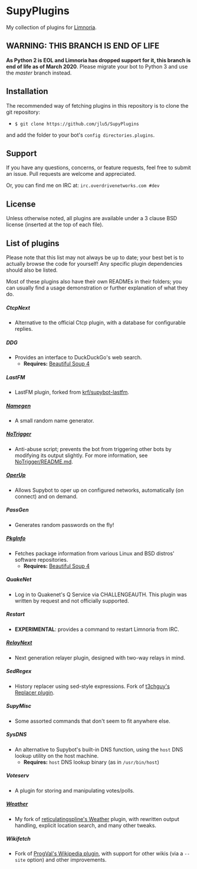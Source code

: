 # SupyPlugins

My collection of plugins for [Limnoria](https://github.com/ProgVal/Limnoria).

## WARNING: THIS BRANCH IS END OF LIFE

**As Python 2 is EOL and Limnoria has dropped support for it, this branch is end of life as of March 2020**. Please migrate your bot to Python 3 and use the *master* branch instead.

## Installation
The recommended way of fetching plugins in this repository is to clone the git repository:

* `$ git clone https://github.com/jlu5/SupyPlugins`

and add the folder to your bot's `config directories.plugins`.

## Support
If you have any questions, concerns, or feature requests, feel free to submit an issue. Pull requests are welcome and appreciated.

Or, you can find me on IRC at: `irc.overdrivenetworks.com #dev`

## License
Unless otherwise noted, all plugins are available under a 3 clause BSD license (inserted at the top of each file).

## List of plugins
Please note that this list may not always be up to date; your best bet is to actually browse the code for yourself! Any specific plugin dependencies should also be listed.

Most of these plugins also have their own READMEs in their folders; you can usually find a usage demonstration or further explanation of what they do.

##### CtcpNext
- Alternative to the official Ctcp plugin, with a database for configurable replies.

##### DDG
- Provides an interface to DuckDuckGo's web search.
   - **Requires:** [Beautiful Soup 4](http://www.crummy.com/software/BeautifulSoup/bs4/doc/)

##### LastFM
- LastFM plugin, forked from [krf/supybot-lastfm](https://github.com/krf/supybot-lastfm).

##### [Namegen](Namegen/README.md)
- A small random name generator.

##### [NoTrigger](NoTrigger/README.md)
- Anti-abuse script; prevents the bot from triggering other bots by modifying its output slightly. For more information, see [NoTrigger/README.md](NoTrigger/README.md).

##### [OperUp](OperUp/README.md)
- Allows Supybot to oper up on configured networks, automatically (on connect) and on demand.

##### PassGen
- Generates random passwords on the fly!

##### [PkgInfo](PkgInfo/README.md)
- Fetches package information from various Linux and BSD distros' software repositories.
   - **Requires:** [Beautiful Soup 4](http://www.crummy.com/software/BeautifulSoup/bs4/doc/)

##### QuakeNet
- Log in to Quakenet's Q Service via CHALLENGEAUTH. This plugin was written by request and not officially supported.

##### Restart
- **EXPERIMENTAL**: provides a command to restart Limnoria from IRC.

##### [RelayNext](RelayNext/README.md)
- Next generation relayer plugin, designed with two-way relays in mind.

##### SedRegex
- History replacer using sed-style expressions. Fork of [t3chguy's Replacer plugin](https://github.com/t3chguy/Limnoria-Plugins/tree/master/Replacer).

##### SupyMisc
- Some assorted commands that don't seem to fit anywhere else.

##### SysDNS
- An alternative to Supybot's built-in DNS function, using the `host` DNS lookup utility on the host machine.
    * **Requires:** `host` DNS lookup binary (as in `/usr/bin/host`)

##### Voteserv
- A plugin for storing and manipulating votes/polls.

##### [Weather](Weather/README.md)
- My fork of [reticulatingspline's Weather](https://github.com/reticulatingspline/Weather) plugin, with rewritten output handling, explicit location search, and many other tweaks.

##### Wikifetch
- Fork of [ProgVal's Wikipedia plugin](https://github.com/ProgVal/Supybot-plugins), with support for other wikis (via a `--site` option) and other improvements.
